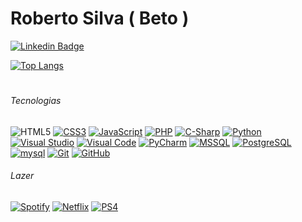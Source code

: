 # Roberto Silva ( Beto )
[![Linkedin Badge](https://img.shields.io/badge/-LinkedIn-blue?style=flat&logo=Linkedin&logoColor=white&link=https://www.linkedin.com/in/fcorobertodasilva/)](https://www.linkedin.com/in/fcorobertodasilva/)


[![Top Langs](https://github-readme-stats.vercel.app/api/top-langs/?username=beto-frs&hide=TeX&layout=compact)](#)




#
###### *Tecnologias*
![HTML5](https://img.shields.io/badge/-HTML5-E34F26?style=flat&logo=html5&logoColor=white?raw=true "Title") [![CSS3](https://img.shields.io/badge/-CSS3-1572B6?style=flat&logo=css3)](#)      [![JavaScript](https://img.shields.io/badge/-JavaScript-black?style=flat&logo=javascript)](#) [![PHP](https://img.shields.io/badge/-PHP-DCDCDC?style=flat&logo=php&logoColor=777bb4)](#)    [![C-Sharp](https://img.shields.io/badge/-.NET-8B008B?style=flat&logo=c-sharp)](#)    [![Python](https://img.shields.io/badge/-Python%20-3776AB?style=flat&logo=python&logoColor=white)](#) [![Visual Studio](https://img.shields.io/badge/-Visual%20Studio-5C2D91?style=flat&logo=Visual%20Studio)](#) [![Visual Code](https://img.shields.io/badge/-Visual%20Code-007ACC?style=flat&logo=Visual%20Studio%20Code)](#)  [![PyCharm](https://img.shields.io/badge/-PyCharm-000000?style=flat&logo=PyCharm&logoColor=yellow)](#)   [![MSSQL](https://img.shields.io/badge/-Microsoft%20SQL%20Server-cc2927?style=flat&logo=microsoft-sql-server)](#)     [![PostgreSQL](https://img.shields.io/badge/-PostgreSql-191970?style=flat&logo=postgreSQL&logoColor=lightblue)](#)      [![mysql](https://img.shields.io/badge/-MySQL-DCDCDC?style=flat&logo=mysql)](#)   [![Git](https://img.shields.io/badge/-Git-black?style=flat&logo=git)](#)    [![GitHub](https://img.shields.io/badge/-GitHub-181717?style=flat&logo=github)](#)      

###### *Lazer*
[![Spotify](https://img.shields.io/badge/-Spotify-black?style=flat&logo=spotify)](#)    [![Netflix](https://img.shields.io/badge/-Netflix-black?style=flat&logo=netflix&logoColor=e50914)](#)     [![PS4](https://img.shields.io/badge/-Playstation%204-black?style=flat&logo=playstation-4&logoColor=white)](#)
